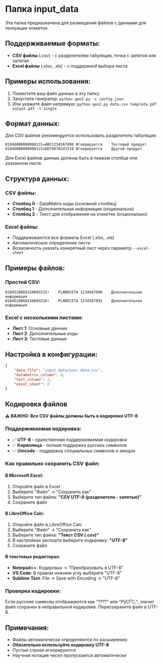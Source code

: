 # Папка input_data

Эта папка предназначена для размещения файлов с данными для генерации этикеток.

## Поддерживаемые форматы:

- **CSV файлы** (.csv) - с разделителем табуляция, точка с запятой или запятая
- **Excel файлы** (.xlsx, .xls) - с поддержкой выбора листа

## Примеры использования:

1. Поместите ваш файл данных в эту папку
2. Запустите генератор: `python gen2.py -c config.json`
3. Или укажите файл напрямую: `python gen2.py data.csv template.pdf output.pdf -t single`

## Формат данных:

Для CSV файлов рекомендуется использовать разделитель табуляция:
```
01046000000000121=ABC1234567890	Игнорируется	Тестовый продукт
01046000000000122=DEF9876543210	Игнорируется	Другой продукт
```

Для Excel файлов данные должны быть в первом столбце или указанном листе.

## Структура данных:

### CSV файлы:
- **Столбец 0** - DataMatrix коды (основной столбец)
- **Столбец 1** - Дополнительная информация (опционально)
- **Столбец 2** - Текст для отображения на этикетке (опционально)

### Excel файлы:
- Поддерживаются все форматы Excel (.xlsx, .xls)
- Автоматическое определение листа
- Возможность указать конкретный лист через параметр `--excel-sheet`

## Примеры файлов:

### Простой CSV:
```
0104520060150003215!	PLARECETA 1234567890	Дополнительная информация
0104520060150003216!	PLARECETA 1234567891	Дополнительная информация
```

### Excel с несколькими листами:
- **Лист 1**: Основные данные
- **Лист 2**: Дополнительные коды
- **Лист 3**: Тестовые данные

## Настройка в конфигурации:

```json
{
    "data_file": "input_data/your_data.csv",
    "datamatrix_column": 0,
    "text_column": 2,
    "excel_sheet": 0
}
```

## Кодировка файлов

**⚠️ ВАЖНО: Все CSV файлы должны быть в кодировке UTF-8**

### Поддерживаемая кодировка:
- ✅ **UTF-8** - единственная поддерживаемая кодировка
- ✅ **Кириллица** - полная поддержка русских символов
- ✅ **Unicode** - поддержка специальных символов и эмодзи

### Как правильно сохранить CSV файл:

#### В Microsoft Excel:
1. Откройте файл в Excel
2. Выберите "Файл" → "Сохранить как"
3. Выберите тип файла: **"CSV UTF-8 (разделители - запятые)"**
4. Сохраните файл

#### В LibreOffice Calc:
1. Откройте файл в LibreOffice Calc
2. Выберите "Файл" → "Сохранить как"
3. Выберите тип файла: **"Текст CSV (.csv)"**
4. В настройках экспорта выберите кодировку: **"UTF-8"**
5. Сохраните файл

#### В текстовых редакторах:
- **Notepad++**: Кодировка → "Преобразовать в UTF-8"
- **VS Code**: В правом нижнем углу выберите "UTF-8"
- **Sublime Text**: File → Save with Encoding → "UTF-8"

### Проверка кодировки:
Если русские символы отображаются как "????" или "РўСЃС‚", значит файл сохранен в неправильной кодировке. Пересохраните файл в UTF-8.

## Примечания:

- Файлы автоматически определяются по расширению
- **Обязательно используйте кодировку UTF-8**
- Пустые строки игнорируются
- Научная нотация чисел пропускается автоматически